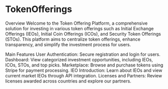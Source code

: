 # TokenOfferings

Overview
Welcome to the Token Offering Platform, a comprehensive solution for investing in various token offerings such as Initial Exchange Offerings (IEOs), Initial Coin Offerings (ICOs), and Security Token Offerings (STOs). This platform aims to centralize token offerings, enhance transparency, and simplify the investment process for users.

Main Features
User Authentication: Secure registration and login for users.
Dashboard: View categorized investment opportunities, including IEOs, ICOs, STOs, and top picks.
Marketplace: Browse and purchase tokens using Stripe for payment processing.
IEO Introduction: Learn about IEOs and view current market IEOs through API integration.
Licenses and Partners: Review licenses awarded across countries and explore our partners.
